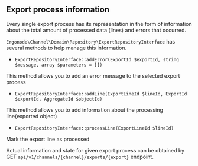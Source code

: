 ## Export process information

Every single export process has its representation in the form of information about the total amount of processed data (lines) and errors that occurred.

`Ergonode\Channel\Domain\Repository\ExportRepositoryInterface` has several methods to help manage this information.

* `ExportRepositoryInterface::addError(ExportId $exportId, string $message, array $parameters = [])`

This method allows you to add an error message to the selected export process

* `ExportRepositoryInterface::addLine(ExportLineId $lineId, ExportId $exportId, AggregateId $objectId)`

This method allows you to add information about the processing line(exported object)

* `ExportRepositoryInterface::processLine(ExportLineId $lineId)`

Mark the export line as processed

Actual information and state for given export process can be obtained by GET `api/v1/channels/{channel}/exports/{export}` endpoint.
